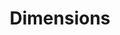 ---
layout: default
bigquery: https://console.cloud.google.com/bigquery?p=covid-19-dimensions-ai&page=table&d=data&t=publications
contributors: Digital Science, https://www.digital-science.com/
cost: Free for personal, non-commercial use.
description: Dimensions contains more than 100 million publications, ranging from
  articles published in scholarly journals, books and book chapters, to preprints
  and conference proceedings. All publications are contextualized with linked data
  sets, funding, publications, patents, clinical trials, and policy documents. You
  can also view associated categories, funders, institutions, and researcher profiles.
documentation: https://docs.dimensions.ai/bigquery/index.html
last_edit: 04/09/2022, 14:06:36
location: https://www.dimensions.ai/products/free/
maintained_by: Digital Science, https://www.digital-science.com/
schema_fields:
- family_count
- pages
- repository_url
- reference_ids
- parent_id
- assignee_orgs
- acknowledgements
- cited_by_ids
- open_access_categories
- category_icrp_cso
- date_normal
- filing_date
- phase
- category_hrcs_hc
- organisation_details
- category_uoa
- issue
- created_date
- jurisdiction
- date_modified
- researcher_ids
- repository_name
- funding_usd
- open_access_categories_v2
- patent_ids
- funding_cad
- research_org_state_names
- wikipedia_url
- publisher
- funding_nzd
- book_series_title
- priority_date
- registry
- date
- resulting_publication_doi
- resulting_publication_ids
- aliases
- citations
- cpc
- assignee_countries
- funder_org
- funding_cny
- associated_publication_id
- embargo_date
- arxiv_id
- journal_lists
- title
- date_online
- expiration_year
- id
- address
- start_year
- grant_number
- research_org_cities
- original_title
- start_date
- investigators
- original_assignee
- abstract
- research_org_countries
- funder_orgs
- description
- associated_publication_arxiv_id
- funding_currency
- funding_eur
- funding_chf
- labels
- current_assignee_countries
- family_members_ids
- legal_events
- pmcid
- kind
- subtitles
- associated_publication_doi
- associated_publication_pmid
- gender
- name
- clinical_trial_ids
- funder_countries
- conference
- categories
- publication_date
- mesh_headings
- foa_number
- inventor_names
- research_org_state_codes
- associated_grant_ids
- status
- original_abstract
- source_id
- isbn
- research_org_city_names
- relationships
- linkout
- type
- end_date
- category_bra
- email_address
- external_ids
- date_inserted
- granted_date
- ipcr
- acronym
- original_assignee_countries
- concepts
- altmetrics
- date_imported_gbq
- mesh_terms
- current_assignee
- end_year
- links
- supporting_grant_ids
- category_hrcs_rac
- research_orgs
- filing_year
- editors
- proceedings_title
- repository_id
- priority_year
- date_print
- established
- funding_jpy
- category_hra
- license
- active_years
- category_for
- funder_org_state_codes
- granted_year
- publication_ids
- legal_status
- types
- expiration_date
- funder_org_cities
- citations_count
- brief_title
- category_icrp_ct
- publication_year
- funding_gbp
- category_rcdc
- citation_string
- funder_org_acronyms
- metrics
- conditions
- doi
- research_org_country_names
- category_sdg
- family_id
- filing_status
- funding_amount
- journal
- eisbn
- volume
- funder_org_countries
- funding_details
- interventions
- original_assignee_orgs
- acronyms
- application_number
- pmid
- authors
- book_title
- language
- year
- funding_aud
- current_assignee_orgs
shortname: dimensions
tags:
- scholarly literature
- patents
- funding
- clinical trials
- academic profiles
terms_of_use: 'Use of both the Dimensions COVID-19 dataset and full Dimensions dataset
  are subject to the Dimensions Terms of use: https://www.dimensions.ai/policies-terms-legal '
title: Dimensions
uuid: dcff88bd-fe6b-4fdb-8159-809bf9d7bc1c
---